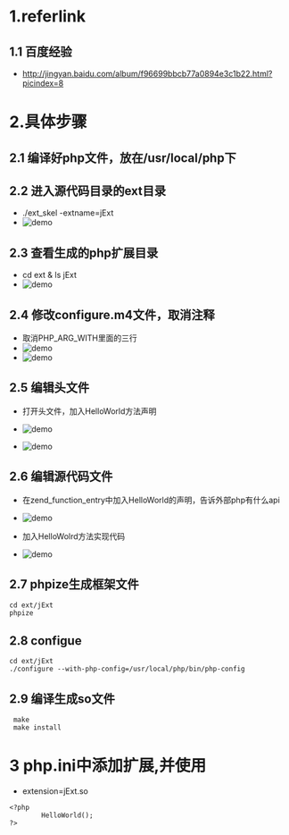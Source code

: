 # 1.referlink
## 1.1 百度经验
- http://jingyan.baidu.com/album/f96699bbcb77a0894e3c1b22.html?picindex=8



# 2.具体步骤
## 2.1 编译好php文件，放在/usr/local/php下

## 2.2 进入源代码目录的ext目录
- ./ext_skel -extname=jExt
- ![demo](http://b.hiphotos.baidu.com/exp/w=480/sign=2854f02fc25c1038247ecfca8211931c/8435e5dde71190efb7c262eaca1b9d16fdfa60ce.jpg "logo图片")

## 2.3 查看生成的php扩展目录
- cd ext & ls jExt
- ![demo](http://e.hiphotos.baidu.com/exp/w=480/sign=559b771eb451f819f1250242eab54a76/503d269759ee3d6d397276fe47166d224f4ade4b.jpg "logo图片")

## 2.4 修改configure.m4文件，取消注释
- 取消PHP_ARG_WITH里面的三行
- ![demo](http://b.hiphotos.baidu.com/exp/w=480/sign=31fcceff553d26972ed3095565fbb24f/14ce36d3d539b600abe3fc82ed50352ac65cb7d2.jpg "logo图片")
- ![demo](http://h.hiphotos.baidu.com/exp/w=480/sign=fe7b1ffcd32a60595210e0121834342d/adaf2edda3cc7cd92264c7ec3d01213fb80e91be.jpg "logo图片")

## 2.5 编辑头文件
- 打开头文件，加入HelloWorld方法声明

- ![demo](http://c.hiphotos.baidu.com/exp/w=480/sign=08ba1f36cc95d143da76e52b43f08296/8ad4b31c8701a18bcdcbe17a9a2f07082838fee7.jpg "header")

- ![demo](http://e.hiphotos.baidu.com/exp/w=480/sign=691a70053ef33a879e6d0112f65c1018/b8389b504fc2d562391623d8e31190ef76c66ced.jpg "header")


## 2.6 编辑源代码文件
- 在zend_function_entry中加入HelloWorld的声明，告诉外部php有什么api
- ![demo](http://c.hiphotos.baidu.com/exp/w=480/sign=66dc480f1dd8bc3ec60807c2b28ba6c8/d31b0ef41bd5ad6ed79999df85cb39dbb6fd3ca6.jpg "test")

- 加入HelloWolrd方法实现代码
- ![demo](http://h.hiphotos.baidu.com/exp/w=480/sign=2506841369224f4a5799721b39f69044/342ac65c103853436c0f75149713b07ecb8088c7.jpg "test")

## 2.7 phpize生成框架文件
```
cd ext/jExt
phpize
```

## 2.8 configue
```
cd ext/jExt
./configure --with-php-config=/usr/local/php/bin/php-config
```

## 2.9 编译生成so文件
```
 make
 make install
```

# 3 php.ini中添加扩展,并使用
- extension=jExt.so

```
<?php
        HelloWorld();
?>
```


















